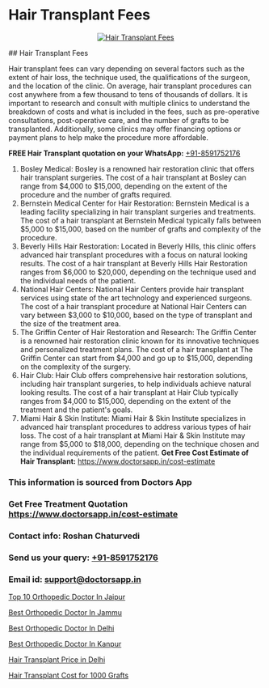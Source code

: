 # Hair Transplant Fees

<p align="center">
  <a href="https://doctorsapp.co.in/uploads/treatment_image/Finding%20the%20best%20hair%20clinic.jpg">
    <img src="https://doctorsapp.co.in/treatment/hair-transplant" alt="Hair Transplant Fees">
  </a>
</p>
## Hair Transplant Fees

Hair transplant fees can vary depending on several factors such as the extent of hair loss, the technique used, the qualifications of the surgeon, and the location of the clinic. On average, hair transplant procedures can cost anywhere from a few thousand to tens of thousands of dollars. It is important to research and consult with multiple clinics to understand the breakdown of costs and what is included in the fees, such as pre-operative consultations, post-operative care, and the number of grafts to be transplanted. Additionally, some clinics may offer financing options or payment plans to help make the procedure more affordable.

**FREE Hair Transplant quotation on your WhatsApp:**  [+91-8591752176](https://api.whatsapp.com/send?phone=8591752176)

1) Bosley Medical: Bosley is a renowned hair restoration clinic that offers hair transplant surgeries. The cost of a hair transplant at Bosley can range from $4,000 to $15,000, depending on the extent of the procedure and the number of grafts required.
2) Bernstein Medical Center for Hair Restoration: Bernstein Medical is a leading facility specializing in hair transplant surgeries and treatments. The cost of a hair transplant at Bernstein Medical typically falls between $5,000 to $15,000, based on the number of grafts and complexity of the procedure.
3) Beverly Hills Hair Restoration: Located in Beverly Hills, this clinic offers advanced hair transplant procedures with a focus on natural looking results. The cost of a hair transplant at Beverly Hills Hair Restoration ranges from $6,000 to $20,000, depending on the technique used and the individual needs of the patient.
4) National Hair Centers: National Hair Centers provide hair transplant services using state of the art technology and experienced surgeons. The cost of a hair transplant procedure at National Hair Centers can vary between $3,000 to $10,000, based on the type of transplant and the size of the treatment area.
5) The Griffin Center of Hair Restoration and Research: The Griffin Center is a renowned hair restoration clinic known for its innovative techniques and personalized treatment plans. The cost of a hair transplant at The Griffin Center can start from $4,000 and go up to $15,000, depending on the complexity of the surgery.
6) Hair Club: Hair Club offers comprehensive hair restoration solutions, including hair transplant surgeries, to help individuals achieve natural looking results. The cost of a hair transplant at Hair Club typically ranges from $4,000 to $15,000, depending on the extent of the treatment and the patient's goals.
7) Miami Hair & Skin Institute: Miami Hair & Skin Institute specializes in advanced hair transplant procedures to address various types of hair loss. The cost of a hair transplant at Miami Hair & Skin Institute may range from $5,000 to $18,000, depending on the technique chosen and the individual requirements of the patient.
**Get Free Cost Estimate of Hair Transplant:** https://www.doctorsapp.in/cost-estimate

### This information is sourced from Doctors App 
### Get Free Treatment Quotation https://www.doctorsapp.in/cost-estimate
### Contact info: Roshan Chaturvedi 
### Send us your query: [+91-8591752176](https://api.whatsapp.com/send?phone=8591752176) 
### Email id: support@doctorsapp.in

[Top 10 Orthopedic Doctor In Jaipur](https://www.linkedin.com/pulse/top-10-orthopedic-doctor-jaipur-doctorsapp-dhaka-dgqoe?trackingId=VA7z6mL7NpAz5LK4SVy1CQ%3D%3D&lipi=urn%3Ali%3Apage%3Ad_flagship3_company_admin%3Bo%2BosOGJBSO63YocmsfjAZA%3D%3D)

[Best Orthopedic Doctor In Jammu](https://www.linkedin.com/pulse/best-orthopedic-doctor-jammu-doctorsapp-dhaka-hgame?trackingId=MT%2FepGN7BiFHB8LQkLc2Eg%3D%3D&lipi=urn%3Ali%3Apage%3Ad_flagship3_company_admin%3Bo%2BosOGJBSO63YocmsfjAZA%3D%3D)

[Best Orthopedic Doctor In Delhi](https://medium.com/@akashbhatt14/best-orthopedic-doctor-in-delhi-857f31904ef8)

[Best Orthopedic Doctor In Kanpur](https://medium.com/@vimalrana22/best-orthopedic-doctor-in-kanpur-29a81a7eb859)

[Hair Transplant Price in Delhi](https://doctors-apps.github.io/doctorsapp/hair-transplant-price-in-delhi)

[Hair Transplant Cost for 1000 Grafts](https://doctors-apps.github.io/doctorsapp/hair-transplant-cost-for-1000-grafts)

